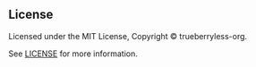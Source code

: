## License

Licensed under the MIT License, Copyright © trueberryless-org.

See [LICENSE](/LICENSE) for more information.
